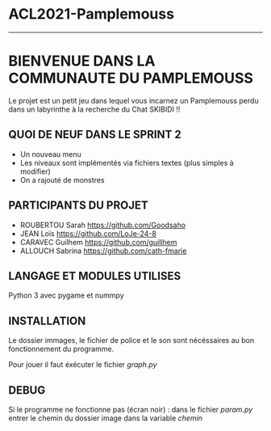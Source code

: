 # ACL2021-Pamplemouss
***

# **BIENVENUE DANS LA COMMUNAUTE DU PAMPLEMOUSS**

Le projet est un petit jeu dans lequel vous incarnez un Pamplemouss perdu dans un labyrinthe à la recherche du Chat SKIBIDI !!

## QUOI DE NEUF DANS LE SPRINT 2

* Un nouveau menu
* Les niveaux sont implémentés via fichiers textes (plus simples à modifier)
* On a rajouté de monstres


## PARTICIPANTS DU PROJET

* ROUBERTOU Sarah  https://github.com/Goodsaho
* JEAN Loïs        https://github.com/LoJe-24-8
* CARAVEC Guilhem  https://github.com/guillhem
* ALLOUCH Sabrina  https://github.com/cath-fmarie


## LANGAGE ET MODULES UTILISES

Python 3 avec pygame et nummpy


## INSTALLATION

Le dossier immages, le fichier de police et le son sont nécéssaires au bon fonctionnement du programme.

Pour jouer il faut éxécuter le fichier _graph.py_



## DEBUG

Si le programme ne fonctionne pas (écran noir) :
		dans le fichier _param.py_ entrer le chemin du dossier image dans la variable _chemin_

